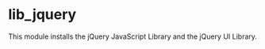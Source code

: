 lib_jquery
==========

This module installs the jQuery JavaScript Library and the jQuery UI Library.